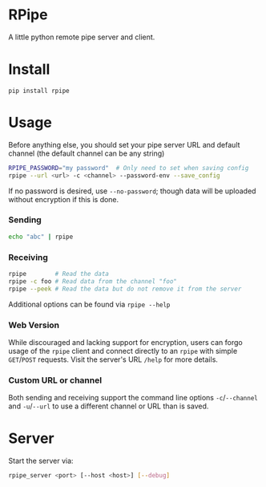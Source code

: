 # RPipe
A little python remote pipe server and client.

# Install

`pip install rpipe`

# Usage

Before anything else, you should set your pipe server URL and default channel (the default channel can be any string)
```bash
RPIPE_PASSWORD="my password"  # Only need to set when saving config
rpipe --url <url> -c <channel> --password-env --save_config
```

If no password is desired, use `--no-password`; though data will be uploaded without encryption if this is done.

### Sending
```bash
echo "abc" | rpipe
```

### Receiving
```bash
rpipe        # Read the data
rpipe -c foo # Read data from the channel "foo"
rpipe --peek # Read the data but do not remove it from the server
```

Additional options can be found via `rpipe --help`

### Web Version

While discouraged and lacking support for encryption, users can forgo usage of the `rpipe` client and connect directly to an `rpipe` with simple `GET`/`POST` requests. Visit the server's URL `/help` for more details.

### Custom URL or channel
Both sending and receiving support the command line options `-c`/`--channel` and `-u`/`--url` to use a different channel or URL than is saved.


# Server

Start the server via:
```bash
rpipe_server <port> [--host <host>] [--debug]
```
